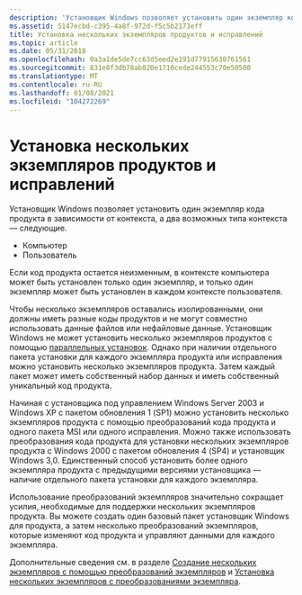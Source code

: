 ```yaml
---
description: 'Установщик Windows позволяет установить один экземпляр кода продукта в зависимости от контекста, а два возможных типа контекста: Мачинеусер если код продукта остается неизменным, то в контексте компьютера может быть установлен только один экземпляр, и только один экземпляр может быть установлен в каждом контексте пользователя. Чтобы несколько экземпляров оставались изолированными, они должны иметь разные коды продуктов и не могут совместно использовать данные файлов или нефайловые данные. Установщик Windows не может установить несколько экземпляров продуктов с помощью параллельных установок. Однако при наличии отдельного пакета установки для каждого экземпляра продукта или исправления можно установить несколько экземпляров продукта. Затем каждый пакет может иметь собственный набор данных и иметь собственный уникальный код продукта. Начиная с установщика под управлением Windows Server 2003 и Windows XP с пакетом обновления 1 (SP1) можно установить несколько экземпляров продукта с помощью преобразований кода продукта и одного пакета MSI или одного исправления. Можно также использовать преобразования кода продукта для установки нескольких экземпляров продукта с Windows 2000 с пакетом обновления 4 (SP4) и установщик Windows&\# 160; 3,0. Единственный способ установить более одного экземпляра продукта с предыдущими версиями установщика — наличие отдельного пакета установки для каждого экземпляра. Использование преобразований экземпляров значительно сокращает усилия, необходимые для поддержки нескольких экземпляров продукта. Вы можете создать один базовый пакет установщик Windows для продукта, а затем несколько преобразований экземпляров, которые изменяют код продукта и управляют данными для каждого экземпляра. Дополнительные сведения см. в разделе Создание нескольких экземпляров с помощью преобразований экземпляров и установка нескольких экземпляров с преобразованиями экземпляра.'
ms.assetid: 5147ecbd-c395-4a8f-972d-f5c5b2173eff
title: Установка нескольких экземпляров продуктов и исправлений
ms.topic: article
ms.date: 05/31/2018
ms.openlocfilehash: 0a3a1de5de7cc63d5eed2e191d77915630761561
ms.sourcegitcommit: 831e8f3db78ab820e1710cede244553c70e50500
ms.translationtype: MT
ms.contentlocale: ru-RU
ms.lasthandoff: 01/08/2021
ms.locfileid: "104272269"
---
```

# <a name="installing-multiple-instances-of-products-and-patches"></a>Установка нескольких экземпляров продуктов и исправлений

Установщик Windows позволяет установить один экземпляр кода продукта в зависимости от контекста, а два возможных типа контекста — следующие.

-   Компьютер
-   Пользователь

Если код продукта остается неизменным, в контексте компьютера может быть установлен только один экземпляр, и только один экземпляр может быть установлен в каждом контексте пользователя.

Чтобы несколько экземпляров оставались изолированными, они должны иметь разные коды продуктов и не могут совместно использовать данные файлов или нефайловые данные. Установщик Windows не может установить несколько экземпляров продуктов с помощью [параллельных установок](concurrent-installations.md). Однако при наличии отдельного пакета установки для каждого экземпляра продукта или исправления можно установить несколько экземпляров продукта. Затем каждый пакет может иметь собственный набор данных и иметь собственный уникальный код продукта.

Начиная с установщика под управлением Windows Server 2003 и Windows XP с пакетом обновления 1 (SP1) можно установить несколько экземпляров продукта с помощью преобразований кода продукта и одного пакета MSI или одного исправления. Можно также использовать преобразования кода продукта для установки нескольких экземпляров продукта с Windows 2000 с пакетом обновления 4 (SP4) и установщик Windows 3,0. Единственный способ установить более одного экземпляра продукта с предыдущими версиями установщика — наличие отдельного пакета установки для каждого экземпляра.

Использование преобразований экземпляров значительно сокращает усилия, необходимые для поддержки нескольких экземпляров продукта. Вы можете создать один базовый пакет установщик Windows для продукта, а затем несколько преобразований экземпляров, которые изменяют код продукта и управляют данными для каждого экземпляра.

Дополнительные сведения см. в разделе [Создание нескольких экземпляров с помощью преобразований экземпляров](authoring-multiple-instances-with-instance-transforms.md) и [Установка нескольких экземпляров с преобразованиями экземпляра](installing-multiple-instances-with-instance-transforms.md).

 

 




